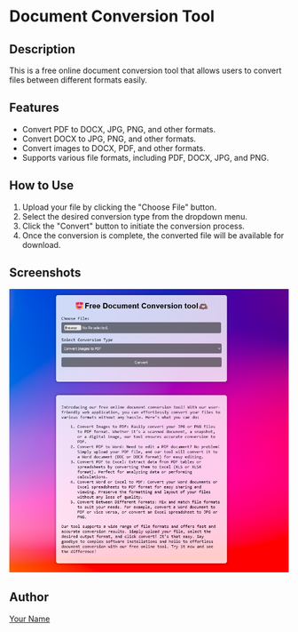 # Document Conversion Tool

## Description

This is a free online document conversion tool that allows users to convert files between different formats easily.

## Features

- Convert PDF to DOCX, JPG, PNG, and other formats.
- Convert DOCX to JPG, PNG, and other formats.
- Convert images to DOCX, PDF, and other formats.
- Supports various file formats, including PDF, DOCX, JPG, and PNG.

## How to Use

1. Upload your file by clicking the "Choose File" button.
2. Select the desired conversion type from the dropdown menu.
3. Click the "Convert" button to initiate the conversion process.
4. Once the conversion is complete, the converted file will be available for download.

## Screenshots

![Screenshot](screenshot.png)

## Author

[Your Name](https://github.com/yourusername)
